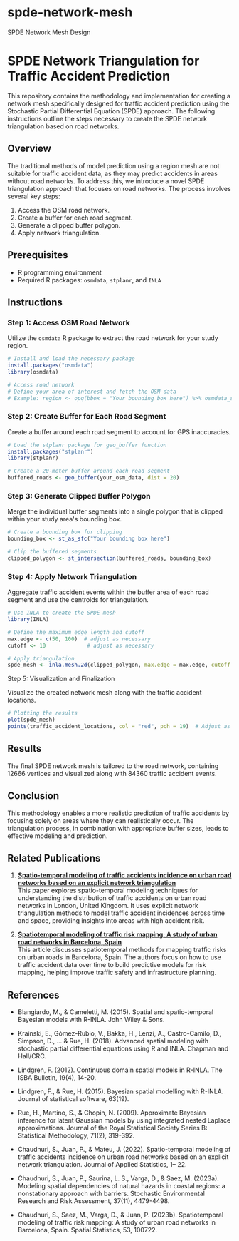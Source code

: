 # spde-network-mesh
SPDE Network Mesh Design

# SPDE Network Triangulation for Traffic Accident Prediction

This repository contains the methodology and implementation for creating a network mesh specifically designed for traffic accident prediction using the Stochastic Partial Differential Equation (SPDE) approach. The following instructions outline the steps necessary to create the SPDE network triangulation based on road networks.

## Overview

The traditional methods of model prediction using a region mesh are not suitable for traffic accident data, as they may predict accidents in areas without road networks. To address this, we introduce a novel SPDE triangulation approach that focuses on road networks. The process involves several key steps:

1. Access the OSM road network.
2. Create a buffer for each road segment.
3. Generate a clipped buffer polygon.
4. Apply network triangulation.

## Prerequisites

- R programming environment
- Required R packages: `osmdata`, `stplanr`, and `INLA`

## Instructions

### Step 1: Access OSM Road Network

Utilize the `osmdata` R package to extract the road network for your study region. 

```r
# Install and load the necessary package
install.packages("osmdata")
library(osmdata)

# Access road network
# Define your area of interest and fetch the OSM data
# Example: region <- opq(bbox = "Your bounding box here") %>% osmdata_sf()
```

### Step 2: Create Buffer for Each Road Segment

Create a buffer around each road segment to account for GPS inaccuracies.

```r
# Load the stplanr package for geo_buffer function
install.packages("stplanr")
library(stplanr)

# Create a 20-meter buffer around each road segment
buffered_roads <- geo_buffer(your_osm_data, dist = 20)
```

### Step 3: Generate Clipped Buffer Polygon

Merge the individual buffer segments into a single polygon that is clipped within your study area's bounding box.

```r
# Create a bounding box for clipping
bounding_box <- st_as_sfc("Your bounding box here")

# Clip the buffered segments
clipped_polygon <- st_intersection(buffered_roads, bounding_box)
```

### Step 4: Apply Network Triangulation

Aggregate traffic accident events within the buffer area of each road segment and use the centroids for triangulation.

```r
# Use INLA to create the SPDE mesh
library(INLA)

# Define the maximum edge length and cutoff
max.edge <- c(50, 100)  # adjust as necessary
cutoff <- 10             # adjust as necessary

# Apply triangulation
spde_mesh <- inla.mesh.2d(clipped_polygon, max.edge = max.edge, cutoff = cutoff)
```

Step 5: Visualization and Finalization

Visualize the created network mesh along with the traffic accident locations.

```r
# Plotting the results
plot(spde_mesh)
points(traffic_accident_locations, col = "red", pch = 19)  # Adjust as necessary
```

## Results
The final SPDE network mesh is tailored to the road network, containing 12666 vertices and visualized along with 84360 traffic accident events.

## Conclusion
This methodology enables a more realistic prediction of traffic accidents by focusing solely on areas where they can realistically occur. The triangulation process, in combination with appropriate buffer sizes, leads to effective modeling and prediction.

## Related Publications
1. **<a href="https://www.tandfonline.com/doi/abs/10.1080/02664763.2022.2104822" target="_blank">Spatio-temporal modeling of traffic accidents incidence on urban road networks based on an explicit network triangulation</a>**  
   This paper explores spatio-temporal modeling techniques for understanding the distribution of traffic accidents on urban road networks in London, United Kingdom. It uses explicit network triangulation methods to model traffic accident incidences across time and space, providing insights into areas with high accident risk.

2. **<a href="https://www.sciencedirect.com/science/article/pii/S2211675322000835" target="_blank">Spatiotemporal modeling of traffic risk mapping: A study of urban road networks in Barcelona, Spain</a>**  
   This article discusses spatiotemporal methods for mapping traffic risks on urban roads in Barcelona, Spain. The authors focus on how to use traffic accident data over time to build predictive models for risk mapping, helping improve traffic safety and infrastructure planning.

## References

- Blangiardo, M., & Cameletti, M. (2015). Spatial and spatio-temporal Bayesian models with R-INLA. John Wiley & Sons.

- Krainski, E., Gómez-Rubio, V., Bakka, H., Lenzi, A., Castro-Camilo, D., Simpson, D., ... & Rue, H. (2018). Advanced spatial modeling with stochastic partial differential equations using R and INLA. Chapman and Hall/CRC.

- Lindgren, F. (2012). Continuous domain spatial models in R-INLA. The ISBA Bulletin, 19(4), 14-20.

- Lindgren, F., & Rue, H. (2015). Bayesian spatial modelling with R-INLA. Journal of statistical software, 63(19).

- Rue, H., Martino, S., & Chopin, N. (2009). Approximate Bayesian inference for latent Gaussian models by using integrated nested Laplace approximations. Journal of the Royal Statistical Society Series B: Statistical Methodology, 71(2), 319-392.

- Chaudhuri, S., Juan, P., & Mateu, J. (2022). Spatio-temporal modeling of traffic accidents incidence on urban road networks based on an explicit network triangulation. Journal of Applied Statistics, 1– 22. 

- Chaudhuri, S., Juan, P., Saurina, L. S., Varga, D., & Saez, M. (2023a). Modeling spatial dependencies of  natural hazards in coastal regions: a nonstationary approach with barriers. Stochastic Environmental  Research and Risk Assessment, 37(11), 4479-4498.

- Chaudhuri, S., Saez, M., Varga, D., & Juan, P. (2023b). Spatiotemporal modeling of traffic risk mapping:  A study of urban road networks in Barcelona, Spain. Spatial Statistics, 53, 100722.





